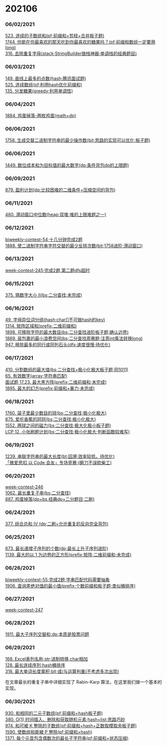 # 202106

### 06/02/2021
[523. 连续的子数组和(pf;前缀和+剪枝+合并板子题)](../../java/org/rongjoker/prefix/ContinuousSubarraySum523.java)<br>
[1744. 你能在你最喜欢的那天吃到你最喜欢的糖果吗？(pf;前缀和数组一定要用long)](../../java/org/rongjoker/prefix/CanEat1744.java)<br>
[316. 去除重复字母(stack;StringBuilder做栈神器;单调栈的经典题目)](../../java/org/rongjoker/stack/RemoveDuplicateLetters316.java)<br>

### 06/03/2021
[149. 直线上最多的点数(hash;腾讯面试题)](../../java/org/rongjoker/array/MaxPoints149.java)<br>
[525. 连续数组(pf;利用hash优化前缀和)](../../java/org/rongjoker/prefix/FindMaxLength525.java)<br>
[135. 分发糖果(greedy;利用单调性)](../../java/org/rongjoker/greedy/Candy135.java)<br>


### 06/04/2021
[1884. 鸡蛋掉落-两枚鸡蛋(math+dp)](../../java/org/rongjoker/dp/target/TwoEggDrop1884.java)<br>


### 06/06/2021
[1758. 生成交替二进制字符串的最少操作数(bit;思路的实现可以优化;板子题)](../../java/org/rongjoker/bit/MinOperations1758.java)<br>



### 06/06/2021
[1449. 数位成本和为目标值的最大数字(dp;条件背包dp的上限题)](../../java/org/rongjoker/dp/pack/LargestNumber1449.java)<br>



### 06/09/2021
[879. 盈利计划(dp;比较困难的二维条件+压缩空间的背包)](../../java/org/rongjoker/dp/target/ProfitableSchemes879.java)<br>


### 06/11/2021
[480. 滑动窗口中位数(heap;双堆;堆的上限难题之一)](../../java/org/rongjoker/sw/MedianSlidingWindow480.java)<br>


### 06/12/2021
[biweekly-contest-54;十几分钟完成2题](../../java/org/rongjoker/contest/biweekly54)<br>
[1888. 使二进制字符串字符交替的最少反转次数(bit;1758进阶;滑动窗口)](../../java/org/rongjoker/bit/MinFlips1888.java)<br>


### 06/13/2021
[week-contest-245;完成2题,第二题dfs超时](../../java/org/rongjoker/contest/week245)<br>


### 06/15/2021
[375. 猜数字大小 II(bs;二分查找;未完成)](../../java/org/rongjoker/binarysearch/GetMoneyAmount375.java)<br>


### 06/16/2021
[49. 字母异位词分组(hash;char[]不可做hash的key)](../../java/org/rongjoker/array/GroupAnagrams49.java)<br>
[1314. 矩阵区域和(prefix;二维前缀和)](../../java/org/rongjoker/prefix/MatrixBlockSum1314.java)<br>
[1898. 可移除字符的最大数目(bs;二分查找进阶板子题;确认边界)](../../java/org/rongjoker/binarysearch/MaximumRemovals1898.java)<br>
[1889. 装包裹的最小浪费空间(bs;二分查找周赛题;注意int乘法转换long)](../../java/org/rongjoker/binarysearch/MinWastedSpace1889.java)<br>
[947. 移除最多的同行或同列石头(dfs;速度很慢;待优化)](../../java/org/rongjoker/ds/RemoveStones947.java)<br>


### 06/17/2021
[410. 分割数组的最大值(bs;二分查找+极小化极大板子题;同1011)](../../java/org/rongjoker/binarysearch/SplitArray410.java)<br>
[65. 有效数字(array;字符串匹配)](../../java/org/rongjoker/array/IsNumber65.java)<br>
[面试题 17.23. 最大黑方阵(prefix;二维前缀和;未完成)](../../java/org/rongjoker/prefix/FindSquare.java)<br>
[1895. 最大的幻方(prefix;前缀和+暴力;未完成)](../../java/org/rongjoker/prefix/LargestMagicSquare1895.java)<br>


### 06/18/2021
[1760. 袋子里最少数目的球(bs;二分查找;极小化极大)](../../java/org/rongjoker/binarysearch/MinimumSize1760.java)<br>
[875. 爱吃香蕉的珂珂(bs;二分查找;极小化极大)](../../java/org/rongjoker/binarysearch/MinEatingSpeed875.java)<br>
[1552. 两球之间的磁力(bs;二分查找;极大化极小板子题)](../../java/org/rongjoker/binarysearch/MaxDistance1552.java)<br>
[LCP 12. 小张刷题计划(bs;二分查找;极小化极大;判断函数较难写)](../../java/org/rongjoker/binarysearch/MinTime12.java)<br>



### 06/19/2021
[1239. 串联字符串的最大长度(bt;回溯;效率较低，待优化)](../../java/org/rongjoker/backtrack/MaxLength1239.java)<br>
[「微爱思扣 以 Code 会友」专场竞赛;(磨刀不误砍柴工)](../../java/org/rongjoker/dp/target/LeastMinutes.java)<br>



### 06/20/2021
[week-contest-246](../../java/org/rongjoker/contest/week246)<br>
[1062. 最长重复子串(bs;二分查找)](../../java/org/rongjoker/binarysearch/LongestRepeatingSubstring1062.java)<br>
[887. 鸡蛋掉落(dp+bs,经典dp+二分题目;二刷)](../../java/org/rongjoker/binarysearch/SuperEggDrop887.java)<br>

### 06/24/2021
[377. 组合总和 Ⅳ (dp;二刷+允许重复的反向完全背包)](../../java/org/rongjoker/dp/distinct/CombinationSum4_377.java)<br>

### 06/25/2021
[673. 最长递增子序列的个数(dp;最长上升子序列进阶)](../../java/org/rongjoker/dp/longest/FindNumberOfLIS673.java)<br>
[1139. 最大的以 1 为边界的正方形(prefix;矩阵;二维前缀和;未完成)](../../java/org/rongjoker/prefix/Largest1BorderedSquare1139.java)<br>

### 06/26/2021
[biweekly-contest-55;完成2题;字串匹配代码需要抽象](../../java/org/rongjoker/contest/biweekly55)<br>
[1906. 查询差绝对值的最小值(prefix;个数前缀和板子题;类似桶排序)](../../java/org/rongjoker/prefix/MinDifference1906.java)<br>

### 06/27/2021
[week-contest-247](../../java/org/rongjoker/contest/week247)<br>

### 06/28/2021
[1911. 最大子序列交替和;dp;本质是股票问题](../../java/org/rongjoker/dp/stock/MaxAlternatingSum1911.java)<br>


### 06/29/2021
[168. Excel表列名称;str;进制转换,char相加](../../java/org/rongjoker/array/ConvertToTitle168.java)<br>
[128. 最长连续序列;hash桶排序](../../java/org/rongjoker/array/LongestConsecutive128.java)<br>
[318. 最大单词长度乘积;bit;或/与运算判重(不考虑多次出现)](../../java/org/rongjoker/bit/MaximumProductOfWordLengths318.java)<br>

在文章最长的重复子串中详细实现了 Rabin-Karp 算法，在这里我们做一个基本的实现。

### 06/30/2021
[930. 和相同的二元子数组(pf;前缀和+hash板子题)](../../java/org/rongjoker/prefix/NumSubarraysWithSum930.java)<br>
[380. O(1) 时间插入、删除和获取随机元素;hash+list;思路巧妙](../../java/org/rongjoker/array/RandomizedSet.java)<br>
[974. 和可被 K 整除的子数组(pf;前缀和+hash+正数取模取余板子题)](../../java/org/rongjoker/prefix/SubarraysDivByK974.java)<br>
[1590. 使数组和能被 P 整除(pf;前缀和+hash)](../../java/org/rongjoker/prefix/MinSubarray1590.java)<br>
[1371. 每个元音包含偶数次的最长子字符串(pf;前缀和+状态压缩)](../../java/org/rongjoker/prefix/FindTheLongestSubstring1371.java)<br>
